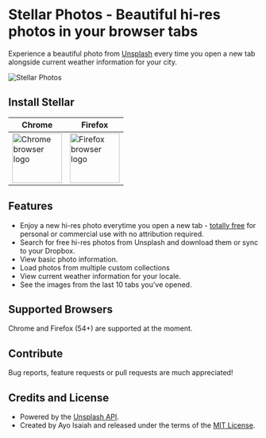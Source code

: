 # Stellar Photos - Beautiful hi-res photos in your browser tabs

Experience a beautiful photo from [Unsplash](https://unsplash.com/developers) every time you open a new tab alongside current weather information for your city.

![Stellar Photos](https://cdn.rawgit.com/ayoisaiah/stellar-photos/gh-pages/images/screenshot.jpg)

## Install Stellar

Chrome | Firefox
-------|---------
<a href="https://chrome.google.com/webstore/detail/stellar-photos/dgjeipdebjigeaanhogpdjdjigogpjmo?hl=en"><img width="100" src="https://github.com/alrra/browser-logos/raw/master/src/chrome/chrome_256x256.png" alt="Chrome browser logo"></a> | <a href="https://addons.mozilla.org/en-US/firefox/addon/stellar-photos/"><img width="100" src="https://github.com/alrra/browser-logos/raw/master/src/firefox/firefox_256x256.png" alt="Firefox browser logo"></a>

## Features

- Enjoy a new hi-res photo everytime you open a new tab - [totally free](https://unsplash.com/license) for personal or commercial use with no attribution required.
- Search for free hi-res photos from Unsplash and download them or sync to your Dropbox.
- View basic photo information.
- Load photos from multiple custom collections
- View current weather information for your locale.
- See the images from the last 10 tabs you've opened.

## Supported Browsers

Chrome and Firefox (54+) are supported at the moment.

## Contribute

Bug reports, feature requests or pull requests are much appreciated!

## Credits and License

- Powered by the [Unsplash API](https://unsplash.com/developers).
- Created by Ayo Isaiah and released under the terms of the [MIT License](http://opensource.org/licenses/MIT).
